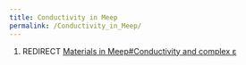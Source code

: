 ```yaml
---
title: Conductivity in Meep
permalink: /Conductivity_in_Meep/
---
```


1.  REDIRECT [Materials in Meep\#Conductivity and complex ε](/Materials_in_Meep#Conductivity_and_complex_ε "wikilink")

